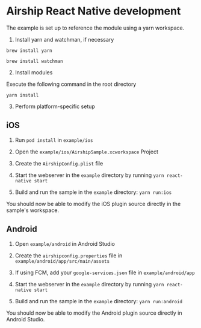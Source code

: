 # Airship React Native development

The example is set up to reference the module using a yarn workspace.

1) Install yarn and watchman, if necessary

```
brew install yarn
```

```
brew install watchman
```

2) Install modules

Execute the following command in the root directory

```
yarn install
```

3) Perform platform-specific setup

## iOS

1) Run `pod install` in `example/ios`

2) Open the `example/ios/AirshipSample.xcworkspace` Project

3) Create the `AirshipConfig.plist` file

4) Start the webserver in the `example` directory by running `yarn react-native start`

5) Build and run the sample in the `example` directory: `yarn run:ios`

You should now be able to modify the iOS plugin source
directly in the sample's workspace.

## Android

1) Open `example/android` in Android Studio

2) Create the `airshipconfig.properties` file in `example/android/app/src/main/assets`

3) If using FCM, add your `google-services.json` file in `example/android/app`

4) Start the webserver in the `example` directory by running `yarn react-native start`

5) Build and run the sample in the `example` directory: `yarn run:android`

You should now be able to modify the Android plugin source directly in Android Studio.


